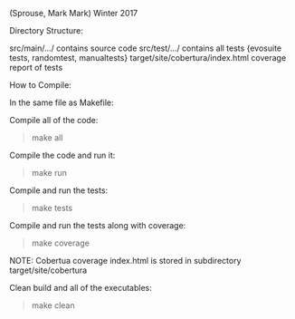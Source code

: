 (Sprouse, Mark Mark) Winter 2017

Directory Structure:

src/main/.../ contains source code
src/test/.../ contains all tests {evosuite tests, randomtest, manualtests}
target/site/cobertura/index.html coverage report of tests

How to Compile:

In the same file as Makefile:

Compile all of the code:

>make all

Compile the code and run it:

>make run

Compile and run the tests:

>make tests

Compile and run the tests along with coverage:

>make coverage

NOTE: Cobertua coverage index.html is stored in subdirectory target/site/cobertura

Clean build and all of the executables:

>make clean

